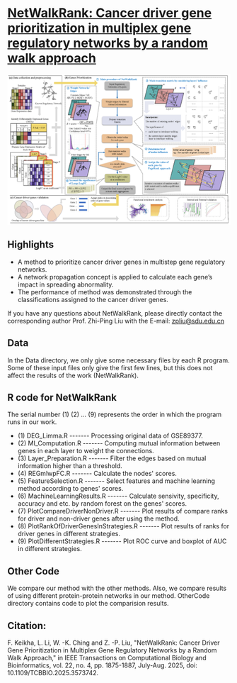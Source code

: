 # [NetWalkRank: Cancer driver gene prioritization in multiplex gene regulatory networks by a random walk approach](https://github.com/zpliulab/NetWalkRank)
![NetWalkRank Framework](GraphicAbstract.png)

## Highlights
- A method to prioritize cancer driver genes in multistep gene regulatory networks.
- A network propagation concept is applied to calculate each gene’s impact in spreading abnormality.
- The performance of method was demonstrated through the classifications assigned to the cancer driver genes.

If you have any questions about NetWalkRank, please directly contact the corresponding author Prof. Zhi-Ping Liu with the E-mail: zpliu@sdu.edu.cn

## Data
In the Data directory, we only give some necessary files by each R program.
Some of these input files only give the first few lines, but this does not affect the results of the work (NetWalkRank).

## R code for NetWalkRank
The serial number (1) (2) ... (9) represents the order in which the program runs in our work.
- (1) DEG_Limma.R ------- Processing original data of GSE89377.
- (2) MI_Computation.R ------- Computing mutual information between genes in each layer to weight the connections.
- (3) Layer_Preparation.R ------- Filter the edges based on mutual information higher than a threshold.
- (4) REGmlwpFC.R ------- Calculate the nodes' scores.
- (5) FeatureSelection.R ------- Select features and machine learning method according to genes' scores.
- (6) MachineLearningResults.R ------- Calculate sensivity, specificity, accuracy and etc. by random forest on the genes' scores.
- (7) PlotCompareDriverNonDriver.R ------- Plot results of compare ranks for driver and non-driver genes after using the method.
- (8) PlotRankOfDriverGenesInStrategies.R ------- Plot results of ranks for driver genes in different strategies.
- (9) PlotDifferentStrategies.R ------- Plot ROC curve and boxplot of AUC in different strategies.

## Other Code
We compare our method with the other methods. Also, we compare results of using different protein-protein networks in our method.
OtherCode directory contains code to plot the comparision results.

## Citation:
F. Keikha, L. Li, W. -K. Ching and Z. -P. Liu, "NetWalkRank: Cancer Driver Gene Prioritization in Multiplex Gene Regulatory Networks by a Random Walk Approach," in IEEE Transactions on Computational Biology and Bioinformatics, vol. 22, no. 4, pp. 1875-1887, July-Aug. 2025, doi: 10.1109/TCBBIO.2025.3573742. 


